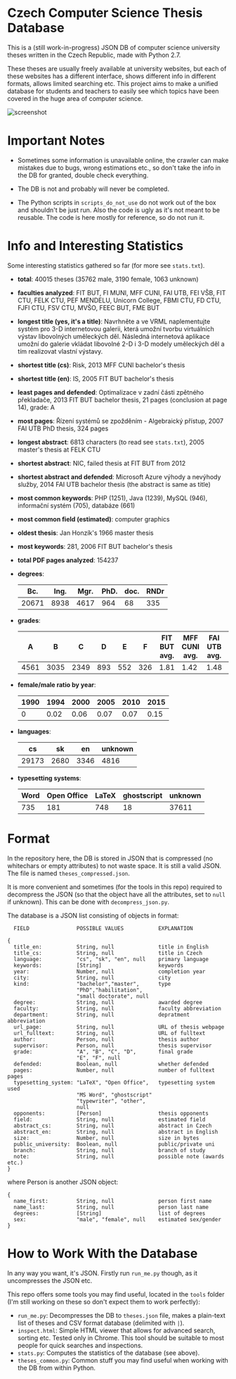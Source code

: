 # Czech Computer Science Thesis Database

This is a (still work-in-progress) JSON DB of computer science university theses written in the Czech Republic, made
with Python 2.7.

These theses are usually freely available at university websites, but each of these websites has
a different interface, shows different info in different formats, allows limited searching etc.
This project aims to make a unified database for students and teachers to easily see which
topics have been covered in the huge area of computer science.

![screenshot](https://github.com/drummyfish/thesis_db/blob/master/screenshot.png?raw=true)

# Important Notes

  - Sometimes some information is unavailable online, the crawler can make
    mistakes due to bugs, wrong estimations etc., so don't take the
    info in the DB for granted, double check everything.

  - The DB is not and probably will never be completed.

  - The Python scripts in `scripts_do_not_use` do not work out of the box
    and shouldn't be just run. Also the code is ugly as it's not meant to be reusable.
    The code is here mostly for reference, so do not run it.

# Info and Interesting Statistics

Some interesting statistics gathered so far (for more see `stats.txt`).

- **total**: 40015 theses (35762 male, 3190 female, 1063 unknown)
- **faculties analyzed**:  FIT BUT, FI MUNI, MFF CUNI, FAI UTB, FEI VŠB, FIT CTU, FELK CTU, PEF MENDELU, Unicorn College, FBMI CTU, FD CTU, FJFI CTU, FSV CTU, MVŠO, FEEC BUT, FME BUT
- **longest title (yes, it's a title)**: Navrhněte a ve VRML naplementujte systém pro 3-D internetovou galerii, která umožní tvorbu virtuálních výstav libovolných uměleckých děl. Následná internetová aplikace umožní do galerie vkládat libovolné 2-D i 3-D modely uměleckých děl a tím realizovat vlastní výstavy.
- **shortest title (cs)**: Risk, 2013 MFF CUNI bachelor's thesis
- **shortest title (en)**: IS, 2005 FIT BUT bachelor's thesis
- **least pages and defended**: Optimalizace v zadní části zpětného překladače, 2013 FIT BUT bachelor thesis, 21 pages (conclusion at page 14), grade: A
- **most pages**: Řízení systémů se zpožděním - Algebraický přístup, 2007 FAI UTB PhD thesis, 324 pages
- **longest abstract**: 6813 characters (to read see `stats.txt`), 2005 master's thesis at FELK CTU
- **shortest abstract**: NIC, failed thesis at FIT BUT from 2012
- **shortest abstract and defended**: Microsoft Azure výhody a nevýhody služby, 2014 FAI UTB bachelor thesis (the abstract is same as title)
- **most common keywords**: PHP (1251), Java (1239), MySQL (946), informační systém (705), databáze (661)
- **most common field (estimated)**: computer graphics
- **oldest thesis**: Jan Honzík's 1966 master thesis
- **most keywords**: 281, 2006 FIT BUT bachelor's thesis
- **total PDF pages analyzed**: 154237

- **degrees**:

  |Bc.  |Ing.|Mgr.|PhD.|doc.|RNDr|
  |-----|----|----|----|----|----|
  |20671|8938|4617|964 |68  |335 |

- **grades**:

  |A    |B   |C   |D   |E   |F   |FIT BUT avg.|MFF CUNI avg.|FAI UTB avg.|male avg.|female avg.|
  |-----|----|----|----|----|----|------------|-------------|------------|---------|-----------|
  |4561 |3035|2349|893 |552 |326 |1.81        |1.42         |1.48        |1.63     |1.49       |

- **female/male ratio by year**:

  |1990|1994|2000|2005|2010|2015|
  |----|----|----|----|----|----|
  |0   |0.02|0.06|0.07|0.07|0.15|
  
- **languages**:

  |cs   |sk  |en  |unknown|
  |-----|----|----|-------|
  |29173|2680|3346|4816   |

- **typesetting systems**:

  |Word|Open Office|LaTeX|ghostscript|unknown|
  |----|-----------|-----|-----------|-------|
  |735 |181        |748  |18         |37611  |

# Format

In the repository here, the DB is stored in JSON that is compressed
(no whitechars or empty attributes) to not waste space. It is still a
valid JSON. The file is named `theses_compressed.json`.

It is more convenient and sometimes (for the tools in this repo)
required to decompress the JSON (so that the object have all the
attributes, set to `null` if unknown). This can be done with
`decompress_json.py`.

The database is a JSON list consisting of objects in format:

```
  FIELD               POSSIBLE VALUES           EXPLANATION

{
  title_en:           String, null              title in English
  title_cs:           String, null              title in Czech
  language:           "cs", "sk", "en", null    primary language
  keywords:           [String]                  keywords
  year:               Number, null              completion year
  city:               String, null              city
  kind:               "bachelor","master",      type
                      "PhD","habilitation",
                      "small doctorate", null
  degree:             String, null              awarded degree
  faculty:            String, null              faculty abbreviation
  department:         String, null              depratment abbreviation
  url_page:           String, null              URL of thesis webpage
  url_fulltext:       String, null              URL of fulltext
  author:             Person, null              thesis author
  supervisor:         Person, null              thesis supervisor
  grade:              "A", "B", "C", "D",       final grade
                      "E", "F", null
  defended:           Boolean, null             whether defended
  pages:              Number, null              number of fulltext pages
  typesetting_system: "LaTeX", "Open Office",   typesetting system used
                      "MS Word", "ghostscript"
                      "typewriter", "other",
                      null
  opponents:          [Person]                  thesis opponents
  field:              String, null              estimated field
  abstract_cs:        String, null              abstract in Czech
  abstract_en:        String, null              abstract in English
  size:               Number, null              size in bytes
  public_university:  Boolean, null             public/private uni
  branch:             String, null              branch of study
  note:               String, null              possible note (awards etc.)
}
```

where Person is another JSON object:

```
{
  name_first:         String, null              person first name
  name_last:          String, null              person last name
  degrees:            [String]                  list of degrees
  sex:                "male", "female", null    estimated sex/gender
}
```
# How to Work With the Database

In any way you want, it's JSON. Firstly run `run_me.py` though, as it uncompresses the JSON etc.

This repo offers some tools you may find useful, located in the `tools` folder
(I'm still working on these so don't expect them to work perfectly):

- `run_me.py`: Decompresses the DB to `theses.json` file, makes a plain-text list of theses and CSV format database (delimited with `|`).
- `inspect.html`: Simple HTML viewer that allows for advanced search, sorting etc. Tested only in Chrome. This tool should be suitable to most people for quick searches and inspections.
- `stats.py`: Computes the statistics of the database (see above).
- `theses_common.py`: Common stuff you may find useful when working with the DB from within Python.
